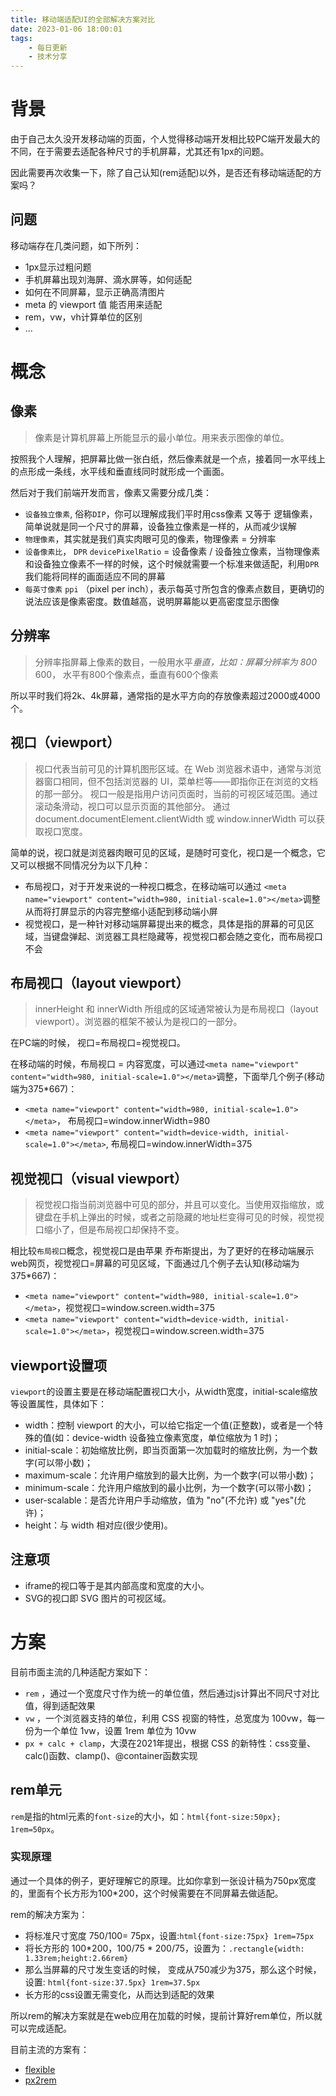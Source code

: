 ```yaml
---
title: 移动端适配UI的全部解决方案对比
date: 2023-01-06 18:00:01
tags:
    - 每日更新
    - 技术分享
---
```


# 背景

由于自己太久没开发移动端的页面，个人觉得移动端开发相比较PC端开发最大的不同，在于需要去适配各种尺寸的手机屏幕，尤其还有1px的问题。

因此需要再次收集一下，除了自己认知(rem适配)以外，是否还有移动端适配的方案吗？

## 问题

移动端存在几类问题，如下所列：

- 1px显示过粗问题
- 手机屏幕出现刘海屏、滴水屏等，如何适配
- 如何在不同屏幕，显示正确高清图片
- meta 的 viewport 值 能否用来适配
- rem，vw，vh计算单位的区别
- ...

<!-- more -->
# 概念

## 像素

> 像素是计算机屏幕上所能显示的最小单位。用来表示图像的单位。

按照我个人理解，把屏幕比做一张白纸，然后像素就是一个点，接着同一水平线上的点形成一条线，水平线和垂直线同时就形成一个画面。

然后对于我们前端开发而言，像素又需要分成几类：

- `设备独立像素`, 俗称`DIP`，你可以理解成我们平时用css像素 又等于 逻辑像素，简单说就是同一个尺寸的屏幕，设备独立像素是一样的，从而减少误解
- `物理像素`，其实就是我们真实肉眼可见的像素，物理像素 = 分辨率
- `设备像素比`， `DPR` `devicePixelRatio` = 设备像素 / 设备独立像素，当物理像素和设备独立像素不一样的时候，这个时候就需要一个标准来做适配，利用`DPR`我们能将同样的画面适应不同的屏幕
- `每英寸像素` `ppi` （pixel per inch），表示每英寸所包含的像素点数目，更确切的说法应该是像素密度。数值越高，说明屏幕能以更高密度显示图像

## 分辨率

> 分辨率指屏幕上像素的数目，一般用水平*垂直，比如：屏幕分辨率为 800* 600， 水平有800个像素点，垂直有600个像素

所以平时我们将2k、4k屏幕，通常指的是水平方向的存放像素超过2000或4000个。

## 视口（viewport）
> 视口代表当前可见的计算机图形区域。在 Web 浏览器术语中，通常与浏览器窗口相同，但不包括浏览器的 UI，菜单栏等——即指你正在浏览的文档的那一部分。
> 视口一般是指用户访问页面时，当前的可视区域范围。通过滚动条滑动，视口可以显示页面的其他部分。
> 通过 document.documentElement.clientWidth 或 window.innerWidth 可以获取视口宽度。

简单的说，视口就是浏览器肉眼可见的区域，是随时可变化，视口是一个概念，它又可以根据不同情况分为以下几种：

- 布局视口，对于开发来说的一种视口概念，在移动端可以通过 `<meta name="viewport" content="width=980, initial-scale=1.0"></meta>`调整从而将打屏显示的内容完整缩小适配到移动端小屏
- 视觉视口，是一种针对移动端屏幕提出来的概念，具体是指的屏幕的可见区域，当键盘弹起、浏览器工具栏隐藏等，视觉视口都会随之变化，而布局视口不会




## 布局视口（layout viewport）

> innerHeight 和 innerWidth 所组成的区域通常被认为是布局视口（layout viewport）。浏览器的框架不被认为是视口的一部分。

在PC端的时候， 视口=布局视口=视觉视口。

在移动端的时候，布局视口 = 内容宽度，可以通过`<meta name="viewport" content="width=980, initial-scale=1.0"></meta>`调整，下面举几个例子(移动端为375*667)：

- `<meta name="viewport" content="width=980, initial-scale=1.0"></meta>`， 布局视口=window.innerWidth=980
- `<meta name="viewport" content="width=device-width, initial-scale=1.0"></meta>`, 布局视口=window.innerWidth=375

## 视觉视口（visual viewport）

> 视觉视口指当前浏览器中可见的部分，并且可以变化。当使用双指缩放，或键盘在手机上弹出的时候，或者之前隐藏的地址栏变得可见的时候，视觉视口缩小了，但是布局视口却保持不变。

相比较`布局视口`概念，视觉视口是由苹果 乔布斯提出，为了更好的在移动端展示web网页，视觉视口=屏幕的可见区域，下面通过几个例子去认知(移动端为375*667)：

- `<meta name="viewport" content="width=980, initial-scale=1.0"></meta>`，视觉视口=window.screen.width=375
- `<meta name="viewport" content="width=device-width, initial-scale=1.0"></meta>`，视觉视口=window.screen.width=375


## viewport设置项

`viewport`的设置主要是在移动端配置视口大小，从width宽度，initial-scale缩放等设置属性，具体如下：

- width：控制 viewport 的大小，可以给它指定一个值(正整数)，或者是一个特殊的值(如：device-width 设备独立像素宽度，单位缩放为 1 时)；
- initial-scale：初始缩放比例，即当页面第一次加载时的缩放比例，为一个数字(可以带小数)；
- maximum-scale：允许用户缩放到的最大比例，为一个数字(可以带小数)；
- minimum-scale：允许用户缩放到的最小比例，为一个数字(可以带小数)；
- user-scalable：是否允许用户手动缩放，值为 "no"(不允许) 或 "yes"(允许)；
- height：与 width 相对应(很少使用)。

## 注意项

- iframe的视口等于是其内部高度和宽度的大小。
- SVG的视口即 SVG 图片的可视区域。


# 方案

目前市面主流的几种适配方案如下：

- `rem` ，通过一个宽度尺寸作为统一的单位值，然后通过js计算出不同尺寸对比值，得到适配效果
- `vw` ，一个浏览器支持的单位，利用 CSS 视窗的特性，总宽度为 100vw，每一份为一个单位 1vw，设置 1rem 单位为 10vw
- `px + calc + clamp`，大漠在2021年提出，根据 CSS 的新特性：css变量、calc()函数、clamp()、@container函数实现


## rem单元

`rem`是指的html元素的`font-size`的大小，如：`html{font-size:50px}; 1rem=50px`。

### 实现原理

通过一个具体的例子，更好理解它的原理。比如你拿到一张设计稿为750px宽度的，里面有个长方形为100*200，这个时候需要在不同屏幕去做适配。

rem的解决方案为：

- 将标准尺寸宽度 750/100= 75px，设置:`html{font-size:75px} 1rem=75px`
- 将长方形的 100*200，100/75 * 200/75，设置为：`.rectangle{width: 1.33rem;height:2.66rem}`
- 那么当屏幕的尺寸发生变话的时候， 变成从750减少为375，那么这个时候，设置: `html{font-size:37.5px} 1rem=37.5px`
- 长方形的css设置无需变化，从而达到适配的效果

所以rem的解决方案就是在web应用在加载的时候，提前计算好rem单位，所以就可以完成适配。

目前主流的方案有：

- [flexible](https://github.com/amfe/lib-flexible)
- [px2rem](https://github.com/songsiqi/px2rem)

